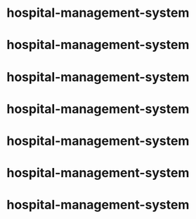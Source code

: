 # hospital-management-system
# hospital-management-system
# hospital-management-system
# hospital-management-system
# hospital-management-system
# hospital-management-system
# hospital-management-system
